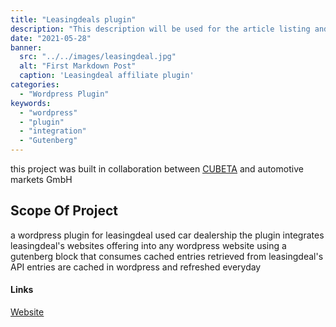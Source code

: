 ```yaml
---
title: "Leasingdeals plugin"
description: "This description will be used for the article listing and search results on Google."
date: "2021-05-28"
banner:
  src: "../../images/leasingdeal.jpg"
  alt: "First Markdown Post"
  caption: 'Leasingdeal affiliate plugin'
categories:
  - "Wordpress Plugin"
keywords:
  - "wordpress"
  - "plugin"
  - "integration"
  - "Gutenberg"
---
```


this project was built in collaboration between <u><a href="https://cubeta.io/">CUBETA</a></u> and automotive markets GmbH

## Scope Of Project

a wordpress plugin for leasingdeal used car dealership 
the plugin integrates leasingdeal's websites offering into any wordpress website using a gutenberg block that consumes cached entries retrieved from leasingdeal's API
entries are cached in wordpress and refreshed everyday

#### Links

<u><a href="https://leasingdeal.de/">Website</a></u>

